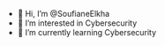 - 👋 Hi, I’m @SoufianeElkha
- 👀 I’m interested in Cybersecurity
- 🌱 I’m currently learning Cybersecurity